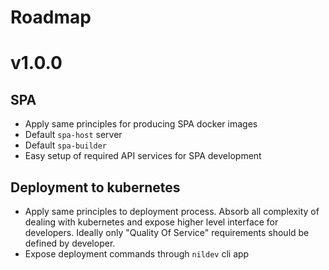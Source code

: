 # Roadmap

# v1.0.0

## SPA

* Apply same principles for producing SPA docker images
* Default `spa-host` server
* Default `spa-builder`
* Easy setup of required API services for SPA development

## Deployment to kubernetes

* Apply same principles to deployment process. Absorb all complexity of dealing with kubernetes and expose higher level interface for developers. Ideally only "Quality Of Service" requirements should be defined by developer.
* Expose deployment commands through `nildev` cli app